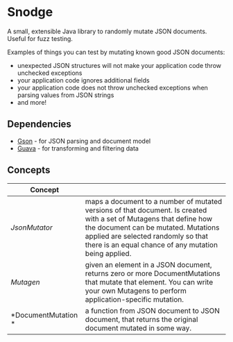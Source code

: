 Snodge
======

A small, extensible Java library to randomly mutate JSON documents. Useful for fuzz testing.

Examples of things you can test by mutating known good JSON documents:

- unexpected JSON structures will not make your application code throw unchecked exceptions
- your application code ignores additional fields
- your application code does not throw unchecked exceptions when parsing values from JSON strings
- and more!


Dependencies
------------

* [Gson](https://code.google.com/p/google-gson/) - for JSON parsing and document model
* [Guava](https://code.google.com/p/guava-libraries/) - for transforming and filtering data

Concepts
--------

| **Concept**   |                                                                    |
|---------------|--------------------------------------------------------------------|
| *JsonMutator* | maps a document to a number of mutated versions of that document. Is created with a set of Mutagens that define how the document can be mutated.  Mutations applied are selected randomly so that there is an equal chance of any mutation being applied. |
| *Mutagen* | given an element in a JSON document, returns zero or more DocumentMutations that mutate that element.  You can write your own Mutagens to perform application-specific mutation. |
| *DocumentMutation * |  a function from JSON document to JSON document, that returns the original document mutated in some way. |

